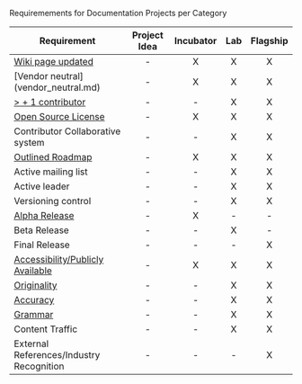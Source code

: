Requiremements for Documentation Projects per Category


| Requirement   |   Project Idea     |        Incubator   |          Lab       |       Flagship     |
|---------------|:------------------:|:------------------:|:------------------:|:------------------:|
| [Wiki page updated](Wiki-page-updated.md) |  - | X | X | X |
| [Vendor neutral] (vendor_neutral.md)  |  - | X | X | X |
| [> + 1 contributor](contributors.md) |  - | - | X | X |
| [Open Source License](licenses.md) |  - | X | X | X |
| Contributor Collaborative system |  - | - | X | X |
| [Outlined Roadmap](outlined_roadmap.md)  |  - | X | X | X |
| Active mailing list |  -  | - | X | X |
| Active leader |  -  | - | X | X |
| Versioning control |  -  | - | X | X |
| [Alpha Release](alpha_release.md)|  - | X | - | - |
| Beta Release |  -  | - | X | - |
| Final Release |  -  | - | - | X |
| [Accessibility/Publicly Available](document_criteria.md)  |  - | X | X | X |
|[ Originality](document_criteria.md)  |  -  | - | X | X |
| [Accuracy](document_criteria.md)   |  -  | - | X | X |
| [Grammar](document_criteria.md)   |  -  | - | X | X |
| Content Traffic  |  -  | - | X | X |
| External References/Industry Recognition |  -  | - | - | X |
